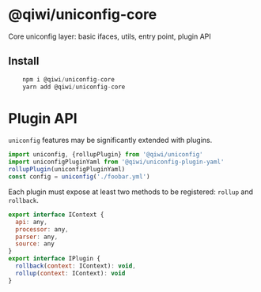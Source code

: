 # @qiwi/uniconfig-core

Core uniconfig layer: basic ifaces, utils, entry point, plugin API

## Install
```javascript
    npm i @qiwi/uniconfig-core
    yarn add @qiwi/uniconfig-core
```








# Plugin API
`uniconfig` features may be significantly extended with plugins.
```javascript
import uniconfig, {rollupPlugin} from '@qiwi/uniconfig'
import uniconfigPluginYaml from '@qiwi/uniconfig-plugin-yaml'    
rollupPlugin(uniconfigPluginYaml)
const config = uniconfig('./foobar.yml')    
```
Each plugin must expose at least two methods to be registered: `rollup` and `rollback`.
```javascript
export interface IContext {
  api: any,
  processor: any,
  parser: any,
  source: any
}
export interface IPlugin {
  rollback(context: IContext): void,
  rollup(context: IContext): void
}
``` 
